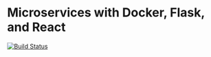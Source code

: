 # Microservices with Docker, Flask, and React

[![Build Status](https://travis-ci.org/pjcrouse/testdriven-app.svg?branch=master)](https://travis-ci.org/pjcrouse/testdriven-app)